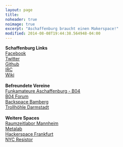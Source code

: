```yaml
---
layout: page
title: 
noheader: true
noimage: true
excerpt: "Aschaffenburg braucht einen Makerspace!"
modified: 2014-08-08T19:44:38.564948-04:00
---
```

__Schaffenburg Links__<br>
<a href="https://fb.com/Schaffenburg.de" target="_blank">Facebook</a><br>
<a href="https://twitter.com/schaffenburg_de" target="_blank">Twitter</a><br>
<a href="http://github.com/Schaffenburg" target="_blank">Github</a><br>
<a href="/irc/">IRC</a><br>
<a href="http://schaffenburg.org" target="_blank">Wiki</a><br>
<br>
__Befreundete Vereine__<br>
<a href="http://b04.de/" target="_blank">Funkamateure Aschaffenburg - B04</a><br>
<a href="http://b04forum.dl3ndd.de/" target="_blank">B04 Forum</a><br>
<a href="https://www.hackerspace-bamberg.de/" target="_blank">Backspace Bamberg</a><br>
<a href="https://wiki.chaos-darmstadt.de/wiki/Hauptseite" target="_blank">Trollh&ouml;hle Darmstadt</a><br>
<br>
__Weitere Spaces__<br>
<a href="https://raumzeitlabor.de/" target="_blank">Raumzeitlabor Mannheim</a><br>
<a href="https://metalab.at/" target="_blank">Metalab</a><br>
<a href="http://www.hackerspace-ffm.de/" target="_blank">Hackerspace Frankfurt</a><br>
<a href="http://www.nycresistor.com/" target="_blank">NYC Resistor</a><br>
